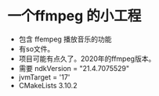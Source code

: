 # 一个ffmpeg 的小工程

- 包含 ffempeg 播放音乐的功能
- 有so文件。
- 项目可能有点久了。2020年的ffmpeg版本。
- 需要 ndkVersion = "21.4.7075529"
- jvmTarget = '17'
- CMakeLists 3.10.2